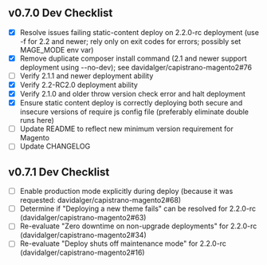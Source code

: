 ## v0.7.0 Dev Checklist

- [x] Resolve issues failing static-content deploy on 2.2.0-rc deployment (use -f for 2.2 and newer; rely only on exit codes for errors; possibly set MAGE_MODE env var)
- [x] Remove duplicate composer install command (2.1 and newer support deployment using --no-dev); see davidalger/capistrano-magento2#76
- [ ] Verify 2.1.1 and newer deployment ability
- [x] Verify 2.2-RC2.0 deployment ability
- [x] Verify 2.1.0 and older throw version check error and halt deployment
- [x] Ensure static content deploy is correctly deploying both secure and insecure versions of require js config file (preferably eliminate double runs here)
- [ ] Update README to reflect new minimum version requirement for Magento
- [ ] Update CHANGELOG

## v0.7.1 Dev Checklist
- [ ] Enable production mode explicitly during deploy (because it was requested: davidalger/capistrano-magento2#68)
- [ ] Determine if "Deploying a new theme fails" can be resolved for 2.2.0-rc (davidalger/capistrano-magento2#63)
- [ ] Re-evaluate "Zero downtime on non-upgrade deployments" for 2.2.0-rc (davidalger/capistrano-magento2#34)
- [ ] Re-evaluate "Deploy shuts off maintenance mode" for 2.2.0-rc (davidalger/capistrano-magento2#16)